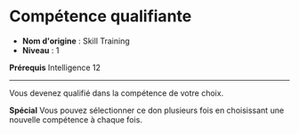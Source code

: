 # Compétence qualifiante

 * **Nom d'origine** : Skill Training
 * **Niveau** : 1


<p><strong>Prérequis</strong> Intelligence 12</p>
<hr>
<p>Vous devenez qualifié dans la compétence de votre choix.</p>
<p><strong>Spécial</strong> Vous pouvez sélectionner ce don plusieurs fois en choisissant une nouvelle compétence à chaque fois.</p>